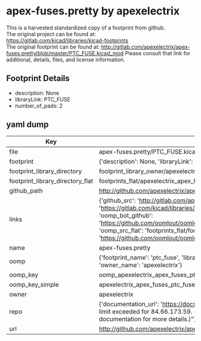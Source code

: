 # apex-fuses.pretty by apexelectrix  
This is a harvested standardized copy of a footprint from github.  
The original project can be found at:  
https://gitlab.com/kicad/libraries/kicad-footprints  
The original footprint can be found at:
http://gitlab.com/apexelectrix/apex-fuses.pretty/blob/master/PTC_FUSE.kicad_mod
Please consult that link for additional, details, files, and license information.  
## Footprint Details
* description: None  
* libraryLink: PTC_FUSE  
* number_of_pads: 2  
## yaml dump  
| Key | Value |  
| --- | --- |  
| file | apex-fuses.pretty/PTC_FUSE.kicad_mod |  
| footprint | {'description': None, 'libraryLink': 'PTC_FUSE', 'number_of_pads': 2} |  
| footprint_library_directory | footprint_library_owner/apexelectrix_apex-fuses.pretty |  
| footprint_library_directory_flat | footprints_flat/apexelectrix_apex_fuses_ptc_fuse/working |  
| github_path | http://github.com/apexelectrix/apex-fuses.pretty/blob/master/PTC_FUSE.kicad_mod |  
| links | {'github_src': 'http://gitlab.com/apexelectrix/apex-fuses.pretty/blob/master/PTC_FUSE.kicad_mod', 'github_src_repo': 'https://gitlab.com/kicad/libraries/kicad-footprints', 'oomp_bot': 'footprints/apexelectrix_apex_fuses_ptc_fuse/working', 'oomp_bot_github': 'https://github.com/oomlout/oomlout_oomp_footprint_bot/tree/main/footprints/apexelectrix_apex_fuses_ptc_fuse/working', 'oomp_src_flat': 'footprints_flat/footprints_flat/apexelectrix_apex_fuses_ptc_fuse/working', 'oomp_src_flat_github': 'https://github.com/oomlout/oomlout_oomp_footprint_src/tree/main/footprints_flat/apexelectrix_apex_fuses_ptc_fuse/working'} |  
| name | apex-fuses.pretty |  
| oomp | {'footprint_name': 'ptc_fuse', 'library_name': 'apex_fuses', 'original_filename': 'apex-fuses.pretty/PTC_FUSE.kicad_mod', 'owner_name': 'apexelectrix'} |  
| oomp_key | oomp_apexelectrix_apex_fuses_ptc_fuse |  
| oomp_key_simple | apexelectrix_apex_fuses_ptc_fuse |  
| owner | apexelectrix |  
| repo | {'documentation_url': 'https://docs.github.com/rest/overview/resources-in-the-rest-api#rate-limiting', 'message': "API rate limit exceeded for 84.66.173.59. (But here's the good news: Authenticated requests get a higher rate limit. Check out the documentation for more details.)"} |  
| url | http://github.com/apexelectrix/apex-fuses.pretty |  

